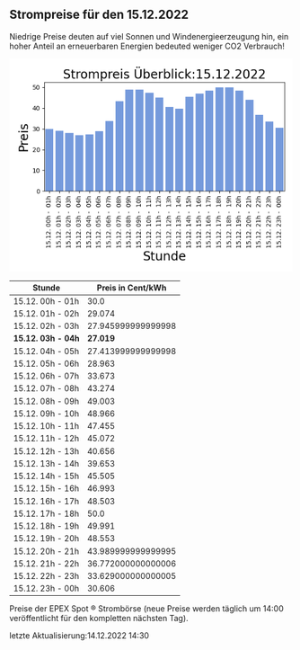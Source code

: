 
## Strompreise für den 15.12.2022

Niedrige Preise deuten auf viel Sonnen und Windenergieerzeugung hin, ein hoher Anteil an erneuerbaren Energien bedeuted weniger CO2 Verbrauch!

![Strompreis übersicht](imgs/strompreis_uebersicht.png)

| Stunde | Preis in Cent/kWh |
|---|---|
| 15.12. 00h -  01h | 30.0 | 
| 15.12. 01h -  02h | 29.074 | 
| 15.12. 02h -  03h | 27.945999999999998 | 
| **15.12. 03h -  04h** | **27.019** | 
| 15.12. 04h -  05h | 27.413999999999998 | 
| 15.12. 05h -  06h | 28.963 | 
| 15.12. 06h -  07h | 33.673 | 
| 15.12. 07h -  08h | 43.274 | 
| 15.12. 08h -  09h | 49.003 | 
| 15.12. 09h -  10h | 48.966 | 
| 15.12. 10h -  11h | 47.455 | 
| 15.12. 11h -  12h | 45.072 | 
| 15.12. 12h -  13h | 40.656 | 
| 15.12. 13h -  14h | 39.653 | 
| 15.12. 14h -  15h | 45.505 | 
| 15.12. 15h -  16h | 46.993 | 
| 15.12. 16h -  17h | 48.503 | 
| 15.12. 17h -  18h | 50.0 | 
| 15.12. 18h -  19h | 49.991 | 
| 15.12. 19h -  20h | 48.553 | 
| 15.12. 20h -  21h | 43.989999999999995 | 
| 15.12. 21h -  22h | 36.772000000000006 | 
| 15.12. 22h -  23h | 33.629000000000005 | 
| 15.12. 23h -  00h | 30.606 | 

Preise der EPEX Spot ® Strombörse (neue Preise werden täglich um 14:00 veröffentlicht für den kompletten nächsten Tag).

letzte Aktualisierung:14.12.2022 14:30
